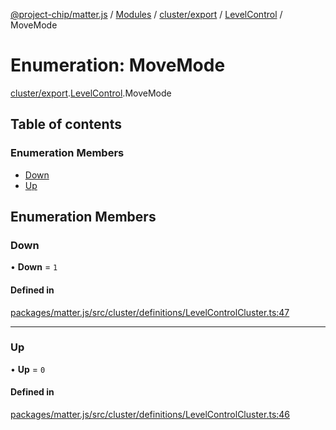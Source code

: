 [@project-chip/matter.js](../README.md) / [Modules](../modules.md) / [cluster/export](../modules/cluster_export.md) / [LevelControl](../modules/cluster_export.LevelControl.md) / MoveMode

# Enumeration: MoveMode

[cluster/export](../modules/cluster_export.md).[LevelControl](../modules/cluster_export.LevelControl.md).MoveMode

## Table of contents

### Enumeration Members

- [Down](cluster_export.LevelControl.MoveMode.md#down)
- [Up](cluster_export.LevelControl.MoveMode.md#up)

## Enumeration Members

### Down

• **Down** = ``1``

#### Defined in

[packages/matter.js/src/cluster/definitions/LevelControlCluster.ts:47](https://github.com/project-chip/matter.js/blob/ac2c2688/packages/matter.js/src/cluster/definitions/LevelControlCluster.ts#L47)

___

### Up

• **Up** = ``0``

#### Defined in

[packages/matter.js/src/cluster/definitions/LevelControlCluster.ts:46](https://github.com/project-chip/matter.js/blob/ac2c2688/packages/matter.js/src/cluster/definitions/LevelControlCluster.ts#L46)
